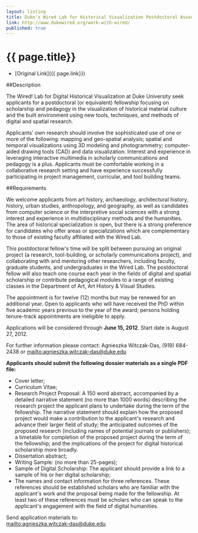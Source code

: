 ```yaml
---
layout: listing
title: Duke's Wired Lab for Historical Visualization Postdoctoral Associate
link: http://www.dukewired.org/work-with-wired/
published: true
---
```



# {{ page.title}}

* [Original Link]({{ page.link}})


##Description
 
The Wired! Lab for Digital Historical Visualization at Duke University seek applicants for a postdoctoral (or equivalent) fellowship focusing on scholarship and pedagogy in the visualization of historical material culture and the built environment using new tools, techniques, and methods of digital and spatial research.
 
Applicants' own research should involve the sophisticated use of one or more of the following: mapping and geo-spatial analysis; spatial and temporal visualizations using 3D modeling and photogrammetry; computer-aided drawing tools (CAD) and data visualization. Interest and experience in leveraging interactive multimedia in scholarly communications and pedagogy is a plus. Applicants must be comfortable working in a collaborative research setting and have experience successfully participating in project management, curricular, and tool building teams.

##Requirements

We welcome applicants from art history, archaeology, architectural history, history, urban studies, anthropology, and geography, as well as candidates from computer science or the interpretive social sciences with a strong interest and experience in multidisciplinary methods and the humanities. The area of historical specialization is open, but there is a strong preference for candidates who offer areas or specializations which are complementary to those of existing faculty affiliated with the Wired Lab.
 
This postdoctoral fellow's time will be split between pursuing an original project (a research, tool-building, or scholarly communications project), and collaborating with and mentoring other researchers, including faculty, graduate students, and undergraduates in the Wired Lab. The postdoctoral fellow will also teach one course each year in the fields of digital and spatial scholarship or contribute pedagogical modules to a range of existing classes in the Department of Art, Art History & Visual Studies.
 
The appointment is for twelve (12) months but may be renewed for an additional year.
Open to applicants who will have received the PhD within five academic years previous
to the year of the award; persons holding tenure-track appointments are ineligible to
apply.
 
Applications will be considered through **June 15, 2012**. Start date is August 27, 2012.
 
For further information please contact: Agnieszka Witczak-Das, (919) 684-2438 or <mailto:agnieszka.witczak-das@duke.edu>
 
**Applicants should submit the following dossier materials as a single PDF file:**
* Cover letter;
* Curriculum Vitae;
* Research Project Proposal: A 150 word abstract, accompanied by a detailed narrative statement (no more than 1000 words) describing the research project the applicant plans to undertake during the term of the fellowship. The narrative statement should explain how the proposed project would make a contribution to the applicant's research and advance their larger field of study; the anticipated outcomes of the proposed research (including names of potential journals or publishers); a timetable for completion of the proposed project during the term of the fellowship; and the implications of the project for digital historical scholarship more broadly.
* Dissertation abstract;
* Writing Sample: (no more than 25-pages);
* Sample of Digital Scholarship: The applicant should provide a link to a sample of his or her digital scholarship;
* The names and contact information for three references. These references should be established scholars who are familiar with the applicant's work and the proposal being made for the fellowship. At least two of these references must be scholars who can speak to the applicant's engagement with the field of digital
humanities.
 
Send application materials to:  
<mailto:agnieszka.witczak-das@duke.edu>